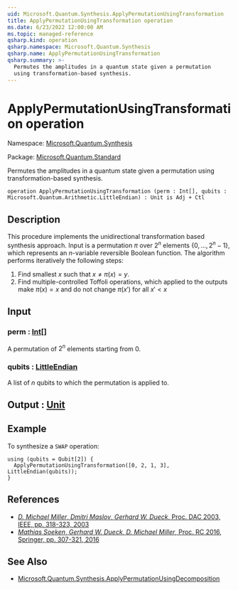 ```yaml
---
uid: Microsoft.Quantum.Synthesis.ApplyPermutationUsingTransformation
title: ApplyPermutationUsingTransformation operation
ms.date: 6/23/2022 12:00:00 AM
ms.topic: managed-reference
qsharp.kind: operation
qsharp.namespace: Microsoft.Quantum.Synthesis
qsharp.name: ApplyPermutationUsingTransformation
qsharp.summary: >-
  Permutes the amplitudes in a quantum state given a permutation
  using transformation-based synthesis.
---
```


# ApplyPermutationUsingTransformation operation

Namespace: [Microsoft.Quantum.Synthesis](xref:Microsoft.Quantum.Synthesis)

Package: [Microsoft.Quantum.Standard](https://nuget.org/packages/Microsoft.Quantum.Standard)


Permutes the amplitudes in a quantum state given a permutationusing transformation-based synthesis.

```qsharp
operation ApplyPermutationUsingTransformation (perm : Int[], qubits : Microsoft.Quantum.Arithmetic.LittleEndian) : Unit is Adj + Ctl
```


## Description

This procedure implements the unidirectional transformation basedsynthesis approach.  Input is a permutation $\pi$ over $2^n$ elements$\{0, \dots, 2^n-1\}$, which represents an $n$-variable reversible Boolean function.The algorithm performs iteratively the following steps:1. Find smallest $x$ such that $x \ne \pi(x) = y$.2. Find multiple-controlled Toffoli operations, which applied to the outputs   make $\pi(x) = x$ and do not change $\pi(x')$ for all $x' < x$

## Input

### perm : [Int](xref:microsoft.quantum.qsharp.valueliterals#int-literals)[]

A permutation of $2^n$ elements starting from 0.


### qubits : [LittleEndian](xref:Microsoft.Quantum.Arithmetic.LittleEndian)

A list of $n$ qubits to which the permutation is applied to.



## Output : [Unit](xref:microsoft.quantum.qsharp.valueliterals#unit-literal)



## Example

To synthesize a `SWAP` operation:```qsharpusing (qubits = Qubit[2]) {  ApplyPermutationUsingTransformation([0, 2, 1, 3], LittleEndian(qubits));}```

## References

- [*D. Michael Miller*, *Dmitri Maslov*, *Gerhard W. Dueck*,  Proc. DAC 2003, IEEE, pp. 318-323,  2003](https://doi.org/10.1145/775832.775915)- [*Mathias Soeken*, *Gerhard W. Dueck*, *D. Michael Miller*,  Proc. RC 2016, Springer, pp. 307-321,  2016](https://doi.org/10.1007/978-3-319-40578-0_22)

## See Also

- [Microsoft.Quantum.Synthesis.ApplyPermutationUsingDecomposition](xref:Microsoft.Quantum.Synthesis.ApplyPermutationUsingDecomposition)